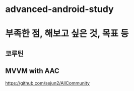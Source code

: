 # advanced-android-study

# 부족한 점, 해보고 싶은 것, 목표 등

## 코루틴

## MVVM with AAC
https://github.com/sejun2/AllCommunity
